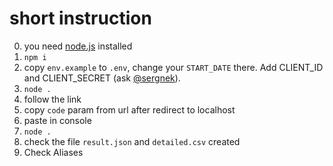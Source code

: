 # short instruction
0. you need [node.js](https://nodejs.org/en/) installed
1. `npm i`
2. copy `env.example` to `.env`, change your `START_DATE` there. Add CLIENT_ID and CLIENT_SECRET (ask [@sergnek](https://github.com/sergnek)).
3. `node .`
4. follow the link
5. copy `code` param from url after redirect to localhost
6. paste in console
7. `node .`
8. check the file `result.json` and `detailed.csv` created
9. Check Aliases